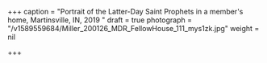 +++
caption = "Portrait of the Latter-Day Saint Prophets in a member's home, Martinsville, IN, 2019 "
draft = true
photograph = "/v1589559684/Miller_200126_MDR_FellowHouse_111_mys1zk.jpg"
weight = nil

+++
